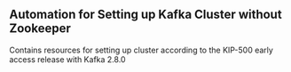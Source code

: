 ## Automation for Setting up Kafka Cluster without Zookeeper

Contains resources for setting up cluster according to the KIP-500 early access release with Kafka 2.8.0
